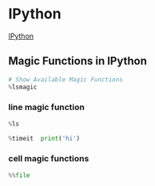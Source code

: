 # IPython

[IPython](https://ipython.org/)

## Magic Functions in IPython

```py
# Show Available Magic Functions
%lsmagic
```

### line magic function

```py
%ls

%timeit  print('hi')
```

### cell magic functions

```py
%%file
```
